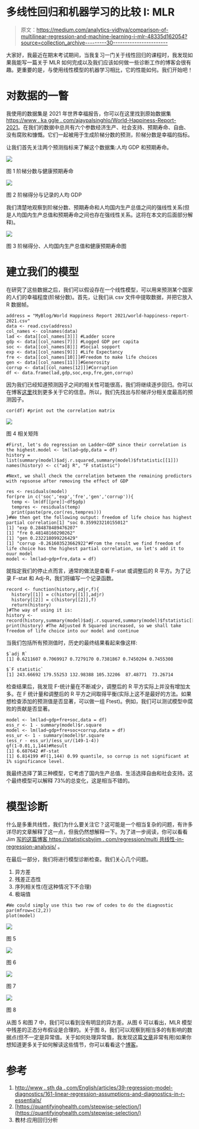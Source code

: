 # 多线性回归和机器学习的比较 I: MLR

> 原文：<https://medium.com/analytics-vidhya/comparison-of-multilinear-regression-and-machine-learning-i-mlr-48335d162054?source=collection_archive---------30----------------------->

大家好，我最近在期末考试期间，当我复习一门关于线性回归的课程时，我发现如果我能写一篇关于 MLR 如何完成以及我们应该如何做一些诊断工作的博客会很有趣。更重要的是，与使用线性模型的机器学习相比，它的性能如何。我们开始吧！

# 对数据的一瞥

我使用的数据集是 2021 年世界幸福报告，你可以在这里找到原始数据集[https://www . ka ggle . com/ajaypalsinghlo/World-Happiness-Report-2021](https://www.kaggle.com/ajaypalsinghlo/world-happiness-report-2021)。在我们的数据中总共有六个参数经济生产、社会支持、预期寿命、自由、没有腐败和慷慨。它们一起被用于生成阶梯分数的预测，阶梯分数是幸福的指标。

让我们首先关注两个预测指标来了解这个数据集:人均 GDP 和预期寿命。

![](img/703421cbc6d4124734a9b5a031789b4d.png)

图 1 阶梯分数与健康预期寿命

![](img/a4d525f45d8160784cf33eac3d7914d4.png)

图 2 阶梯得分与记录的人均 GDP

我们清楚地观察到阶梯分数、预期寿命和人均国内生产总值之间的强线性关系(但是人均国内生产总值和预期寿命之间也存在强线性关系。这将在本文的后面部分解释)。

![](img/8f96f685b51c695f44c781361d37bb58.png)

图 3 阶梯得分、人均国内生产总值和健康预期寿命图

# 建立我们的模型

在研究了这些数据之后，我们可以假设存在一个线性模型，可以用来预测某个国家的人们的幸福程度(阶梯分数)。首先，让我们从 csv 文件中提取数据，并把它放入 R 数据帧。

```
address = "MyBlog/World Happiness Report 2021/world-happiness-report-2021.csv"
data <- read.csv(address)
col_names <- colnames(data)
lad <- data[[col_names[3]]] #Ladder score
gdp <- data[[col_names[7]]] #Logged GDP per capita
soc <- data[[col_names[8]]] #Social sopport
exp <- data[[col_names[9]]] #Life Expectancy
fre <- data[[col_names[10]]]#Freedom to make life choices
gen <- data[[col_names[11]]]#Generosity
corrup <- data[[col_names[12]]]#Corruption
df <- data.frame(lad,gdp,soc,exp,fre,gen,corrup)
```

因为我们已经知道预测因子之间的相关性可能很高，我们将继续逐步回归。你可以在博客[这里](https://quantifyinghealth.com/stepwise-selection/)找到更多关于它的信息。所以，我们先找出与阶梯评分相关度最高的预测因子。

```
cor(df) #print out the correlation matrix
```

![](img/6633f87cc4bae0b4659f9473572a2b3e.png)

图 4 相关矩阵

```
#First, let's do regression on Ladder~GDP since their correlation is the highest.model <- lm(lad~gdp,data = df)
history = list(summary(model)$adj.r.squared,summary(model)$fstatistic[[1]])
names(history) <- c("adj R", "F statistic")

#Next, we shall check the correlation between the remaining predictors with repsonse after removing the effect of GDP

res <- residuals(model)
for(pre in c('soc','exp','fre','gen','corrup')){
  temp <- lm(df[[pre]]~df$gdp)
  tempres <- residuals(temp)
  print(paste(pre,cor(res,tempres)))
}#We then get the following output: freedom of life choice has highest partial correlation[1] "soc 0.359923210155012"
[1] "exp 0.284878489476207"
[1] "fre 0.48148160290262"
[1] "gen 0.232218099226429"
[1] "corrup -0.261603523662922"#From the result we find freedom of life choice has the highest partial correlation, so let's add it to ouur model
model <- lm(lad~gdp+fre,data = df)
```

就指定我们的停止点而言，通常的做法是查看 F-stat 或调整后的 R 平方。为了记录 F-stat 和 Adj-R，我们将编写一个记录函数。

```
record <- function(history,adjr,f){
  history[[1]] = c(history[[1]],adjr)
  history[[2]] = c(history[[2]],f)
  return(history)
}#The way of using it is:
history <- record(history,summary(model)$adj.r.squared,summary(model)$fstatistic[[1]])
print(history) #The Adjusted R Squared increased, so we shall take freedom of life choice into our model and continue
```

当我们包括所有预测值时，历史的最终结果看起来像这样:

```
$`adj R`
[1] 0.6211607 0.7069917 0.7279170 0.7381867 0.7450204 0.7455308

$`F statistic`
[1] 243.66692 179.55253 132.98388 105.32206  87.48771  73.26714
```

检查结果后，我发现 F-统计量在不断减少，调整后的 R 平方实际上并没有增加太多。在 F 统计量和调整后的 R 平方之间取得平衡(实际上这不是最好的方法。如果想检查添加的预测值是否显著，可以做一组 Ftest)。例如，我们可以测试模型中腐败的贡献是否显著。

```
model <- lm(lad~gdp+fre+soc,data = df)
ess_r <- 1 - summary(model)$r.square
model <- lm(lad~gdp+fre+soc+corrup,data = df)
ess_ur <- 1 - summary(model)$r.square
(ess_r - ess_ur)/(ess_ur/(149-1-4))
qf(1-0.01,1,144)#Result
[1] 6.687642 #F-stat
[1] 6.814199 #F(1,144) 0.99 quantile, so corrup is not significant at 1% significance level.
```

我最终选择了第三种模型，它考虑了国内生产总值、生活选择自由和社会支持。这个最终模型可以解释 73%的总变化，这是相当不错的。

# 模型诊断

什么是多重共线性，我们为什么要关注它？这可能是一个相当复杂的问题，有许多详尽的文章解释了这一点，但我仍然想解释一下。为了进一步阅读，你可以看看 Jim [写的这篇博客 https://statisticsbyjim . com/regression/multi 共线性-in-regression-analysis/](https://statisticsbyjim.com/regression/multicollinearity-in-regression-analysis/) 。

在最后一部分，我们将进行模型诊断检查。我们关心几个问题。

1.  异方差
2.  残差正态性
3.  序列相关性(在这种情况下不合理)
4.  极端值

```
#We could simply use this two row of codes to do the diagnostic
par(mfrow=c(2,2))
plot(model)
```

![](img/30d4612983c65f94d605c6f04bc6bad0.png)

图 5

![](img/0cca690027e44dcde8abf40248e13ddd.png)

图 6

![](img/01a9a7339c18dc350f8b1a251441ae3d.png)

图 7

![](img/81bdf69e352f09f9f942f8b32feb76b9.png)

图 8

从图 5 和图 7 中，我们可以看到没有明显的异方差。从图 6 可以看出，MLR 模型中残差的正态分布假设是合理的。关于图 8，我们可以观察到相当多的有影响的数据点(但不一定是异常值。关于如何处理异常值，我发现这篇[文章](https://www.theanalysisfactor.com/outliers-to-drop-or-not-to-drop/)非常有用)如果你想知道更多关于如何解读这些情节，你可以看看这个[博客](http://www.sthda.com/english/articles/39-regression-model-diagnostics/161-linear-regression-assumptions-and-diagnostics-in-r-essentials/)。

# 参考

1.  [http://www . sth da . com/English/articles/39-regression-model-diagnostics/161-linear-regression-assumptions-and-diagnostics-in-r-essentials/](http://www.sthda.com/english/articles/39-regression-model-diagnostics/161-linear-regression-assumptions-and-diagnostics-in-r-essentials/)
2.  [https://quantifyinghealth.com/stepwise-selection/](https://quantifyinghealth.com/stepwise-selection/)
3.  教材:应用回归分析